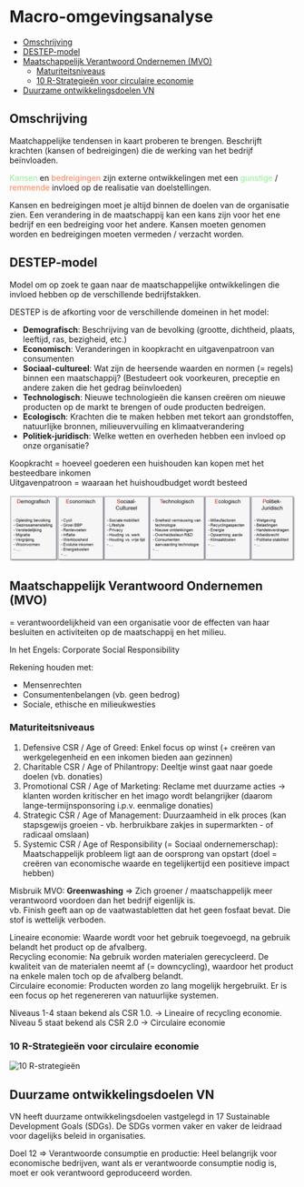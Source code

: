 <h1> Macro-omgevingsanalyse </h1>

- [Omschrijving](#omschrijving)
- [DESTEP-model](#destep-model)
- [Maatschappelijk Verantwoord Ondernemen (MVO)](#maatschappelijk-verantwoord-ondernemen-mvo)
  - [Maturiteitsniveaus](#maturiteitsniveaus)
  - [10 R-Strategieën voor circulaire economie](#10-r-strategieën-voor-circulaire-economie)
- [Duurzame ontwikkelingsdoelen VN](#duurzame-ontwikkelingsdoelen-vn)

## Omschrijving

Maatchappelijke tendensen in kaart proberen te brengen. Beschrijft krachten (kansen of bedreigingen) die de werking van het bedrijf beïnvloaden.

<span style="color:lightgreen">Kansen</span> en <span style="color:coral">bedreigingen</span> zijn externe ontwikkelingen met een <span style="color:lightgreen">gunstige</span> / <span style="color:coral">remmende</span> invloed op de realisatie van doelstellingen.

Kansen en bedreigingen moet je altijd binnen de doelen van de organisatie zien. Een verandering in de maatschappij kan een kans zijn voor het ene bedrijf en een bedreiging voor het andere. Kansen moeten genomen worden en bedreigingen moeten vermeden / verzacht worden.

## DESTEP-model

Model om op zoek te gaan naar de maatschappelijke ontwikkelingen die invloed hebben op de verschillende bedrijfstakken.

DESTEP is de afkorting voor de verschillende domeinen in het model:

- **Demografisch**: Beschrijving van de bevolking (grootte, dichtheid, plaats, leeftijd, ras, bezigheid, etc.)
- **Economisch**: Veranderingen in koopkracht en uitgavenpatroon van consumenten
- **Sociaal-cultureel**: Wat zijn de heersende waarden en normen (= regels) binnen een maatschappij? (Bestudeert ook voorkeuren, preceptie en andere zaken die het gedrag beïnvloeden)
- **Technologisch**: Nieuwe technologieën die kansen creëren om nieuwe producten op de markt te brengen of oude producten bedreigen.
- **Ecologisch**: Krachten die te maken hebben met tekort aan grondstoffen, natuurlijke bronnen, milieuvervuiling en klimaatverandering
- **Politiek-juridisch**: Welke wetten en overheden hebben een invloed op onze organisatie?

Koopkracht = hoeveel goederen een huishouden kan kopen met het besteedbare inkomen <br>
Uitgavenpatroon = waaraan het huishoudbudget wordt besteed

![Overzicht DESTEP-model](./img/deel_2/DESTEP.png)

## Maatschappelijk Verantwoord Ondernemen (MVO)

= verantwoordelijkheid van een organisatie voor de effecten van haar besluiten en activiteiten op de maatschappij en het milieu.

In het Engels: Corporate Social Responsibility

Rekening houden met:

- Mensenrechten
- Consumentenbelangen (vb. geen bedrog)
- Sociale, ethische en milieukwesties

### Maturiteitsniveaus

1. Defensive CSR / Age of Greed: Enkel focus op winst (+ creëren van werkgelegenheid en een inkomen bieden aan gezinnen)
2. Charitable CSR / Age of Philantropy: Deeltje winst gaat naar goede doelen (vb. donaties)
3. Promotional CSR / Age of Marketing: Reclame met duurzame acties -> klanten worden kritischer en het imago wordt belangrijker (daarom lange-termijnsponsoring i.p.v. eenmalige donaties)
4. Strategic CSR / Age of Management: Duurzaamheid in elk proces (kan stapsgewijs groeien - vb. herbruikbare zakjes in supermarkten - of radicaal omslaan)
5. Systemic CSR / Age of Responsibility (= Sociaal ondernemerschap): Maatschappelijk probleem ligt aan de oorsprong van opstart (doel = creëren van economische waarde en tegelijkertijd een positieve impact hebben)

Misbruik MVO: **Greenwashing** => Zich groener / maatschappelijk meer verantwoord voordoen dan het bedrijf eigenlijk is.<br>
vb. Finish geeft aan op de vaatwastabletten dat het geen fosfaat bevat. Die stof is wettelijk verboden.

Lineaire economie: Waarde wordt voor het gebruik toegevoegd, na gebruik belandt het product op de afvalberg. <br>
Recycling economie: Na gebruik worden materialen gerecycleerd. De kwaliteit van de materialen neemt af (= downcycling), waardoor het product na enkele malen toch op de afvalberg belandt. <br>
Circulaire economie: Producten worden zo lang mogelijk hergebruikt. Er is een focus op het regenereren van natuurlijke systemen.

Niveaus 1-4 staan bekend als CSR 1.0. -> Lineaire of recycling economie. <br>
Niveau 5 staat bekend als CSR 2.0 -> Circulaire economie

### 10 R-Strategieën voor circulaire economie

![10 R-strategieën](./img/deel_2/10%20R-Stragieën.png)

## Duurzame ontwikkelingsdoelen VN

VN heeft duurzame ontwikkelingsdoelen vastgelegd in 17 Sustainable Development Goals (SDGs). De SDGs vormen vaker en vaker de leidraad voor dagelijks beleid in organisaties.

Doel 12 => Verantwoorde consumptie en productie: Heel belangrijk voor economische bedrijven, want als er verantwoorde consumptie nodig is, moet er ook verantwoord geproduceerd worden.
